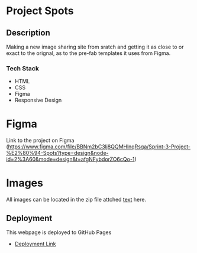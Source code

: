 # Project Spots

## Description

Making a new image sharing site from sratch and getting it as close to or exact to the orignal, as to the pre-fab templates it uses from Figma.

### Tech Stack

- HTML
- CSS
- Figma
- Responsive Design

# Figma

Link to the project on Figma (https://www.figma.com/file/BBNm2bC3lj8QQMHlnqRsga/Sprint-3-Project-%E2%80%94-Spots?type=design&node-id=2%3A60&mode=design&t=afgNFybdorZO6cQo-1)

# Images

All images can be located in the zip file attched
[text](images.zip) here.



## Deployment

This webpage is deployed to GitHub Pages

- [Deployment Link](https://ogarcia96.github.io/se_project_spot)
